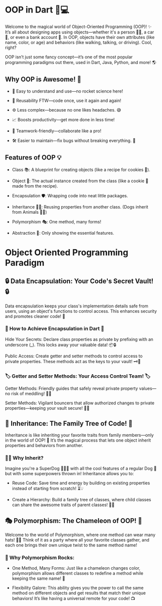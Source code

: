 # OOP in Dart 🎩💻

Welcome to the magical world of Object-Oriented Programming (OOP)! ✨ It’s all about designing apps using objects—whether it's a person 🧍‍♂️, a car 🚗, or even a bank account 🏦. In OOP, objects have their own attributes (like name, color, or age) and behaviors (like walking, talking, or driving). Cool, right?

OOP isn’t just some fancy concept—it’s one of the most popular programming paradigms out there, used in Dart, Java, Python, and more! 🌎

## Why OOP is Awesome! 🤩

- 🧠 Easy to understand and use—no rocket science here!

- 🔁 Reusability FTW—code once, use it again and again!

- ⚙️ Less complex—because no one likes headaches. 😅

- 📈 Boosts productivity—get more done in less time!

- 👥 Teamwork-friendly—collaborate like a pro!

- 🛠️ Easier to maintain—fix bugs without breaking everything. 🐞

## Features of OOP 💡

- Class 📚: A blueprint for creating objects (like a recipe for cookies 🍪).

- Object 🎯: The actual instance created from the class (like a cookie 🍪 made from the recipe).

- Encapsulation 🛡️: Wrapping code into neat little packages.

- Inheritance 👨‍👧: Reusing properties from another class. (Dogs inherit from Animals 🐶🐾)

- Polymorphism 🎭: One method, many forms!

- Abstraction 💼: Only showing the essential features.

# Object Oriented Programming Paradigm

## 🔒 Data Encapsulation: Your Code's Secret Vault! 🔒

Data encapsulation keeps your class's implementation details safe from users, using an object's functions to control access. This enhances security and promotes cleaner code! 🌟

### 🚀 How to Achieve Encapsulation in Dart 🚀

Hide Your Secrets: Declare class properties as private by prefixing with an underscore (_). This locks away your valuable data! 📦🔒

Public Access: Create getter and setter methods to control access to private properties. These methods act as the keys to your vault! 🗝️💼

### 🏷️ Getter and Setter Methods: Your Access Control Team! 🏷️

Getter Methods: Friendly guides that safely reveal private property values—no risk of meddling! 🎤✨

Setter Methods: Vigilant bouncers that allow authorized changes to private properties—keeping your vault secure! 💃🎉

## 🌳 Inheritance: The Family Tree of Code! 🌳

Inheritance is like inheriting your favorite traits from family members—only in the world of OOP! 🎉 It’s the magical process that lets one object inherit properties and behaviors from another.

### 🦸‍♂️ Why Inherit?

Imagine you're a SuperDog 🐕‍🦸‍♂️ with all the cool features of a regular Dog 🐶 but with some superpowers thrown in! Inheritance allows you to:

- Reuse Code: Save time and energy by building on existing properties instead of starting from scratch! ⏳💡

- Create a Hierarchy: Build a family tree of classes, where child classes can share the awesome traits of parent classes! 📜🌟

## 🎭 Polymorphism: The Chameleon of OOP! 🎨

Welcome to the world of Polymorphism, where one method can wear many hats! 🎩✨ Think of it as a party where all your favorite classes gather, and each one brings their own unique twist to the same method name!

### 🔄 Why Polymorphism Rocks:

- One Method, Many Forms: Just like a chameleon changes color, polymorphism allows different classes to redefine a method while keeping the same name! 🦎

- Flexibility Galore: This ability gives you the power to call the same method on different objects and get results that match their unique behaviors! It’s like having a universal remote for your code! 📺